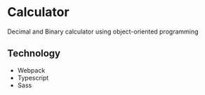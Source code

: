 # Calculator
Decimal and Binary calculator using object-oriented programming

## Technology
* Webpack
* Typescript
* Sass